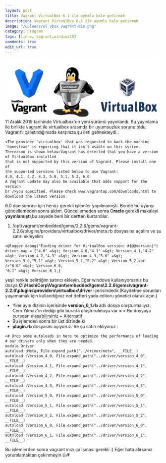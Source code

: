 ```yaml
---
layout: post
title: Vagrant VirtualBox 6.1 ile uyumlu hale getirmek
description: Vagrant VirtualBox 6.1 ile uyumlu hale getirmek
image: "/uploads/ol_vbox_vagrant-min.png"
category: program
tags: [linux, vagrant,windows10]
comments: true
edit_url: true
---
```


![Vagrant VirtualBox Windows Linux Güncelleme](/uploads/ol_vbox_vagrant-min.png)11 Aralık 2019 tarihinde Virtualbox'un yeni sürümü yayınlandı. Bu yayınlama ile birlikte vagrant ile virtualbox arasında bir uyumsuzluk sorunu oldu. Vagrant'ı çalıştırdığınızda karşınıza şu ileti gelmekteydi :
<!-- excerpt separator -->
```shell
<The provider 'virtualbox' that was requested to back the machine
'homestead' is reporting that it isn't usable on this system.
Thereason is shown below:Vagrant has detected that you have a version of VirtualBox installed
that is not supported by this version of Vagrant. Please install one of
the supported versions listed below to use Vagrant:
4.0, 4.1, 4.2, 4.3, 5.0, 5.1, 5.2, 6.0
A Vagrant update may also be available that adds support for the version
br />you specified. Please check www.vagrantup.com/downloads.html to download the latest version.
```
6.0 dan sonrası için henüz gerekli işlemler yapılmamıştı. Bende bu uyarıyı güncellemeden sonra aldım. Güncellemeden sonra O**racle** gerekli makaleyi **yayınlamıştı**,bu sayede beni bir dertten kurtardılar.

1.  /opt/vagrant/embedded/gems/2.2.6/gems/vagrant-2.2.6/plugins/providers/virtualbox/driver/meta.rb dosyasına açalım ve şu satırı ekleyelim

```shell
<@logger.debug("Finding driver for VirtualBox version: #{@@version}")
driver_map = {"4.0" =&gt; Version_4_0,"4.1" =&gt; Version_4_1,"4.2" =&gt; Version_4_2,"4.3" =&gt; Version_4_3,"5.0" =&gt; Version_5_0,"5.1" =&gt; Version_5_1,"5.2" =&gt; Version_5_2,<br />"6.0" =&gt; Version_6_0,
"6.1" =&gt; Version_6_1,}
```
yeşil renkle belirtiğim satırıcı ekleyin. Eğer windows kullanıyorsanız bu dosya **C:\HashiCorp\Vagrant\embedded\gems\2.2.6\gems\vagrant-2.2.6\plugins\providers\virtualbox\driver** içerisindedir.(Kaydetme sorunları yaşamamak için kullandığınız not defteri yada editoru yönetici olarak açın.)
-   Yine aynı dizinin içerisinde **version_6_1.rb** adlı dosya oluşturmalıyız. Cem Yılmaz'ın dediği gibi burada oluşturulmuşu var = > Bu dosyaya  [buradan ulaşabilirsiniz](http://www.coter.net/upload/version_6_1.rb) +  [Alternatif](http://www.mediafire.com/file/wzq4l2xe6ul2dnw/version_6_1.rb/file)
-   Bu işlemden sonra bir üst dizinde ki
- **plugin.rb** dosyasını açıyoruz. Ve şu satırı ekliyoruz :
```shell
<# Drop some autoloads in here to optimize the performance of loading
# our drivers only when they are needed.
module Driver
autoload :Meta, File.expand_path("../driver/meta", __FILE__)
autoload :Version_4_0, File.expand_path("../driver/version_4_0", __FILE__)
autoload :Version_4_1, File.expand_path("../driver/version_4_1", __FILE__)
autoload :Version_4_2, File.expand_path("../driver/version_4_2", __FILE__)
autoload :Version_4_3, File.expand_path("../driver/version_4_3", __FILE__)
autoload :Version_5_0, File.expand_path("../driver/version_5_0", __FILE__)
autoload :Version_5_1, File.expand_path("../driver/version_5_1", __FILE__)
autoload :Version_5_2, File.expand_path("../driver/version_5_2", __FILE__)
autoload :Version_6_0, File.expand_path("../driver/version_6_0", __FILE__)
autoload :Version_6_1, File.expand_path("../driver/version_6_1", __FILE__)
```
Bu işlemlerden sonra vagrant ınızı çalışması gerekli :) Eğer hata alırsanız yorumlamaktan çekinmeyin 👍💗
